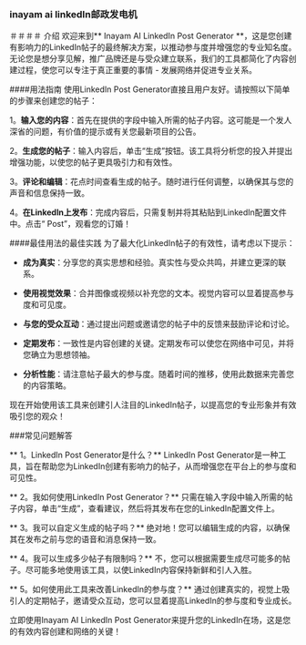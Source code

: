 ### inayam ai linkedIn邮政发电机

＃＃＃＃ 介绍
欢迎来到** Inayam AI LinkedIn Post Generator **，这是您创建有影响力的LinkedIn帖子的最终解决方案，以推动参与度并增强您的专业知名度。无论您是想分享见解，推广品牌还是与受众建立联系，我们的工具都简化了内容创建过程，使您可以专注于真正重要的事情 - 发展网络并促进专业关系。

####用法指南
使用LinkedIn Post Generator直接且用户友好。请按照以下简单的步骤来创建您的帖子：

1。**输入您的内容**：首先在提供的字段中输入所需的帖子内容。这可能是一个发人深省的问题，有价值的提示或有关您最新项目的公告。

2。**生成您的帖子**：输入内容后，单击“生成”按钮。该工具将分析您的投入并提出增强功能，以使您的帖子更具吸引力和有效性。

3。**评论和编辑**：花点时间查看生成的帖子。随时进行任何调整，以确保其与您的声音和信息保持一致。

4。**在LinkedIn上发布**：完成内容后，只需复制并将其粘贴到LinkedIn配置文件中。点击“ Post”，观看您的订婚！

####最佳用法的最佳实践
为了最大化LinkedIn帖子的有效性，请考虑以下提示：

-  **成为真实**：分享您的真实思想和经验。真实性与受众共鸣，并建立更深的联系。

-  **使用视觉效果**：合并图像或视频以补充您的文本。视觉内容可以显着提高参与度和可见度。

-  **与您的受众互动**：通过提出问题或邀请您的帖子中的反馈来鼓励评论和讨论。

-  **定期发布**：一致性是内容创建的关键。定期发布可以使您在网络中可见，并将您确立为思想领袖。

-  **分析性能**：请注意帖子最大的参与度。随着时间的推移，使用此数据来完善您的内容策略。

现在开始使用该工具来创建引人注目的LinkedIn帖子，以提高您的专业形象并有效吸引您的观众！

###常见问题解答

** 1。LinkedIn Post Generator是什么？**
LinkedIn Post Generator是一种工具，旨在帮助您为LinkedIn创建有影响力的帖子，从而增强您在平台上的参与度和可见性。

** 2。我如何使用LinkedIn Post Generator？**
只需在输入字段中输入所需的帖子内容，单击“生成”，查看建议，然后将其发布在您的LinkedIn配置文件上。

** 3。我可以自定义生成的帖子吗？**
绝对地！您可以编辑生成的内容，以确保其在发布之前与您的语音和消息保持一致。

** 4。我可以生成多少帖子有限制吗？**
不，您可以根据需要生成尽可能多的帖子。尽可能多地使用该工具，以使LinkedIn内容保持新鲜和引人入胜。

** 5。如何使用此工具来改善LinkedIn的参与度？**
通过创建真实的，视觉上吸引人的定期帖子，邀请受众互动，您可以显着提高LinkedIn的参与度和专业成长。

立即使用Inayam AI LinkedIn Post Generator来提升您的LinkedIn在场，这是您的有效内容创建和网络的关键！